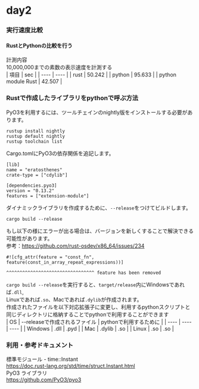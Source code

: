 # day2
### 実行速度比較
#### RustとPythonの比較を行う
計測内容<br>
10,000,000までの素数の表示速度を計測する<br>
|  項目  |  sec  |
| ---- | ---- |
|  rust  |  50.242  |
|  python  |  95.633  |
|  python module Rust |  42.507  |

### Rustで作成したライブラリをpythonで呼ぶ方法
PyO3を利用するには、ツールチェインのnightly版をインストールする必要があります。
```
rustup install nightly 
rustup default nightly 
rustup toolchain list
```
Cargo.tomlにPyO3の依存関係を追記します。
```
[lib]
name = "eratosthenes"
crate-type = ["cdylib"]

[dependencies.pyo3]
version = "0.13.2"
features = ["extension-module"]
```
ダイナミックライブラリを作成するために、`--release`をつけてビルドします。
```
cargo build --release
```
もし以下の様にエラーが出る場合は、バージョンを新しくすることで解決できる可能性があります。 <br>
参考：https://github.com/rust-osdev/x86_64/issues/234
```
#![cfg_attr(feature = "const_fn", feature(const_in_array_repeat_expressions))]
                                          ^^^^^^^^^^^^^^^^^^^^^^^^^^^^^^^^^ feature has been removed
```
`cargo build --release`を実行すると、`target/release`内にWindowsであれば`.dll`, <br>
Linuxであれば`.so`、Macであれば`.dylib`が作成されます。<br>
作成されたファイルを以下対応拡張子に変更し、利用するpythonスクリプトと同じディレクトリに格納することでpythonで利用することができます <br>
|  OS  |  --releaseで作成されるファイル |   pythonで利用するために  |
| ---- | ---- | ---- |
|  Windows  |  .dll | .pyd |
|  Mac  |  .dylib  | .so |
|  Linux |  .so  | .so |

### 利用・参考ドキュメント
標準モジュール - time::Instant <br>
https://doc.rust-lang.org/std/time/struct.Instant.html <br>
PyO3 ライブラリ <br>
https://github.com/PyO3/pyo3 <br>
